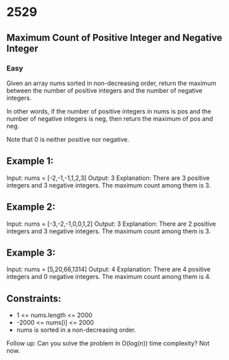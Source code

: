 # 2529
## Maximum Count of Positive Integer and Negative Integer
### Easy

Given an array nums sorted in non-decreasing order, return the maximum between the number of positive integers and the number of negative integers.

In other words, if the number of positive integers in nums is pos and the number of negative integers is neg, then return the maximum of pos and neg.

Note that 0 is neither positive nor negative.
 
## Example 1:

Input: nums = 
    [-2,-1,-1,1,2,3]
Output: 
    3
Explanation: There are 3 positive integers and 3 negative integers. The maximum count among them is 3.

## Example 2:

Input: nums = 
    [-3,-2,-1,0,0,1,2]
Output: 
    3
Explanation: There are 2 positive integers and 3 negative integers. The maximum count among them is 3.

## Example 3:

Input: nums = 
    [5,20,66,1314]
Output: 
    4
Explanation: There are 4 positive integers and 0 negative integers. The maximum count among them is 4.

## Constraints:

 - 1 <= nums.length <= 2000
 - -2000 <= nums[i] <= 2000
 - nums is sorted in a non-decreasing order.

Follow up: Can you solve the problem in O(log(n)) time complexity?
Not now.
